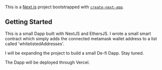 This is a [Next.js](https://nextjs.org/) project bootstrapped with [`create-next-app`](https://github.com/vercel/next.js/tree/canary/packages/create-next-app).

## Getting Started

This is a small Dapp built with NextJS and EthersJS.
I wrote a small smart contract which simply adds the connected metamask wallet address to a list called 'whitelistedAddresses'.

I will be expanding the project to build a small De-fi Dapp.
Stay tuned.

The Dapp will be deployed through Vercel.